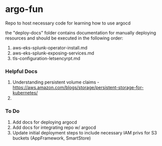 # argo-fun
Repo to host necessary code for learning how to use argocd

the "deploy-docs" folder contains documentation for manually deploying resources and should be executed in the following order: 

1. aws-eks-splunk-operator-install.md
2. aws-eks-splunk-exposing-services.md
3. tls-configuration-letsencyrpt.md


### Helpful Docs 
1. Understanding persistent volume claims - https://aws.amazon.com/blogs/storage/persistent-storage-for-kubernetes/
2. 

### To Do
1. Add docs for deploying argocd
2. Add docs for integrating repo w/ argocd
3. Update initial deployment steps to include necessary IAM privs for S3 buckets (AppFramework, SmartStore)
